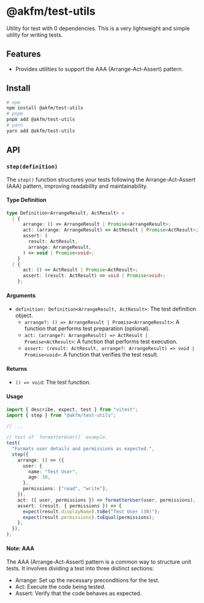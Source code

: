 # @akfm/test-utils

Utility for test with 0 dependencies. This is a very lightweight and simple utility for writing tests.

## Features

- Provides utilities to support the AAA (Arrange-Act-Assert) pattern.

## Install

```bash
# npm
npm install @akfm/test-utils
# pnpm
pnpm add @akfm/test-utils
# yarn
yarn add @akfm/test-utils
```

## API

### `step(definition)`

The `step()` function structures your tests following the Arrange-Act-Assert (AAA) pattern, improving readability and maintainability.

#### Type Definition

```ts
type Definition<ArrangeResult, ActResult> =
  | {
      arrange: () => ArrangeResult | Promise<ArrangeResult>;
      act: (arrange: ArrangeResult) => ActResult | Promise<ActResult>;
      assert: (
        result: ActResult,
        arrange: ArrangeResult,
      ) => void | Promise<void>;
    }
  | {
      act: () => ActResult | Promise<ActResult>;
      assert: (result: ActResult) => void | Promise<void>;
    };
```

#### Arguments

- `definition: Definition<ArrangeResult, ActResult>`: The test definition object.
  - `arrange?: () => ArrangeResult | Promise<ArrangeResult>`: A function that performs test preparation (optional).
  - `act: (arrange?: ArrangeResult) => ActResult | Promise<ActResult>`: A function that performs test execution.
  - `assert: (result: ActResult, arrange?: ArrangeResult) => void | Promise<void>`: A function that verifies the test result.

#### Returns

- `() => void`: The test function.

#### Usage

```ts
import { describe, expect, test } from "vitest";
import { step } from "@akfm/test-utils";

// ...

// test of `formatterUser()` example.
test(
  "Formats user details and permissions as expected.",
  step({
    arrange: () => ({
      user: {
        name: "Test User",
        age: 30,
      },
      permissions: ["read", "write"],
    }),
    act: ({ user, permissions }) => formatterUser(user, permissions),
    assert: (result, { permissions }) => {
      expect(result.displayName).toBe("Test User (30)");
      expect(result.permissions).toEqual(permissions);
    },
  }),
);
```

#### Note: AAA

The AAA (Arrange-Act-Assert) pattern is a common way to structure unit tests. It involves dividing a test into three distinct sections:

- Arrange: Set up the necessary preconditions for the test.
- Act: Execute the code being tested.
- Assert: Verify that the code behaves as expected.
